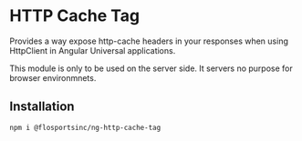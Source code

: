 # HTTP Cache Tag
Provides a way expose http-cache headers in your responses when using HttpClient in Angular Universal applications.

This module is only to be used on the server side. It servers no purpose for browser environmnets.

## Installation
```sh
npm i @flosportsinc/ng-http-cache-tag
```
